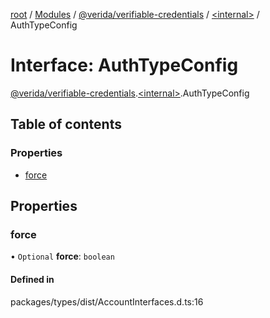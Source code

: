 [root](../README.md) / [Modules](../modules.md) / [@verida/verifiable-credentials](../modules/verida_verifiable_credentials.md) / [<internal\>](../modules/verida_verifiable_credentials._internal_.md) / AuthTypeConfig

# Interface: AuthTypeConfig

[@verida/verifiable-credentials](../modules/verida_verifiable_credentials.md).[<internal\>](../modules/verida_verifiable_credentials._internal_.md).AuthTypeConfig

## Table of contents

### Properties

- [force](verida_verifiable_credentials._internal_.AuthTypeConfig.md#force)

## Properties

### force

• `Optional` **force**: `boolean`

#### Defined in

packages/types/dist/AccountInterfaces.d.ts:16
